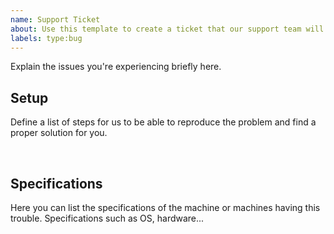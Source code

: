 ```yaml
---
name: Support Ticket
about: Use this template to create a ticket that our support team will review and solve as soon as possible.
labels: type:bug
---
```


Explain the issues you're experiencing briefly here.

## Setup

Define a list of steps for us to be able to reproduce the problem and find a proper solution for you.

<br>

## Specifications

Here you can list the specifications of the machine or machines having this trouble. Specifications such as OS, hardware...
